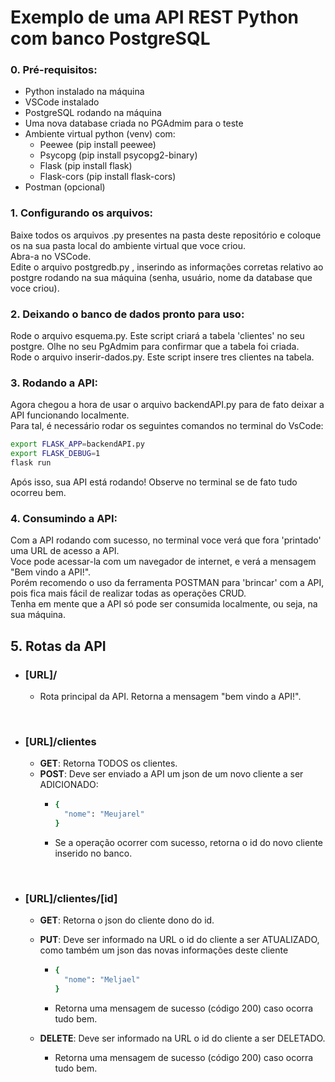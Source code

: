 # Exemplo de uma API REST Python com banco PostgreSQL

### 0. Pré-requisitos:
* Python instalado na máquina
* VSCode instalado
* PostgreSQL rodando na máquina
* Uma nova database criada no PGAdmim para o teste
* Ambiente virtual python (venv) com:
  - Peewee (pip install peewee)
  - Psycopg (pip install psycopg2-binary)
  - Flask (pip install flask)
  - Flask-cors (pip install flask-cors)
* Postman (opcional)


### 1. Configurando os arquivos:
Baixe todos os arquivos .py presentes na pasta deste repositório e coloque os na sua pasta local do ambiente virtual que voce criou.<br>
Abra-a no VSCode.<br>
Edite o arquivo postgredb.py , inserindo as informações corretas relativo ao postgre rodando na sua máquina (senha, usuário, nome da database que voce criou).<br>

### 2. Deixando o banco de dados pronto para uso:
Rode o arquivo esquema.py. Este script criará a tabela 'clientes' no seu postgre. Olhe no seu PgAdmim para confirmar que a tabela foi criada.<br>
Rode o arquivo inserir-dados.py. Este script insere tres clientes na tabela.<br>

### 3. Rodando a API:
Agora chegou a hora de usar o arquivo backendAPI.py para de fato deixar a API funcionando localmente.<br>
Para tal, é necessário rodar os seguintes comandos no terminal do VsCode:

```bash 
export FLASK_APP=backendAPI.py
export FLASK_DEBUG=1
flask run
```
Após isso, sua API está rodando! Observe no terminal se de fato tudo ocorreu bem. 

### 4. Consumindo a API:
Com a API rodando com sucesso, no terminal voce verá que fora 'printado' uma URL de acesso a API. <br>
Voce pode acessar-la com um navegador de internet, e verá a mensagem "Bem vindo a API!".<br>
Porém recomendo o uso da ferramenta POSTMAN para 'brincar' com a API, pois fica mais fácil de realizar todas as operações CRUD.<br>
Tenha em mente que a API só pode ser consumida localmente, ou seja, na sua máquina.

## 5. Rotas da API
* ### [URL]/
  - Rota principal da API. Retorna a mensagem "bem vindo a API!".

<br>

* ### [URL]/clientes
  - **GET**: Retorna TODOS os clientes.
  - **POST**: Deve ser enviado a API um json de um novo cliente a ser ADICIONADO:
    - ```bash 
      {
        "nome": "Meujarel"
      }
      ```
    - Se a operação ocorrer com sucesso, retorna o id do novo cliente inserido no banco.
    
<br>

* ### [URL]/clientes/[id]
  - **GET**: Retorna o json do cliente dono do id.
  - **PUT**: Deve ser informado na URL o id do cliente a ser ATUALIZADO, como também um json das novas informações deste cliente
    - ```bash 
      {
        "nome": "Meljael"
      }
      ```
    - Retorna uma mensagem de sucesso (código 200) caso ocorra tudo bem.
  
   - **DELETE**:  Deve ser informado na URL o id do cliente a ser DELETADO.
     - Retorna uma mensagem de sucesso (código 200) caso ocorra tudo bem.




